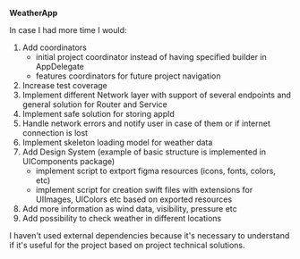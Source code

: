 **WeatherApp**

In case I had more time I would:
1. Add coordinators 
    - initial project coordinator instead of having specified builder in AppDelegate
    - features coordinators for future project navigation
2. Increase test coverage
3. Implement different Network layer with support of several endpoints and general solution for Router and Service 
4. Implement safe solution for storing appId
5. Handle network errors and notify user in case of them or if internet connection is lost 
6. Implement skeleton loading model for weather data
7. Add Design System (example of basic structure is implemented in UIComponents package)
    - implement script to extport figma resources (icons, fonts, colors, etc)
    - implement script for creation swift files with extensions for UIImages, UIColors etc based on exported resources
8. Add more information as wind data, visibility, pressure etc
9. Add possibility to check weather in different locations 

I haven't used external dependencies because it's necessary to understand if it's useful for the project based on project technical solutions.  
